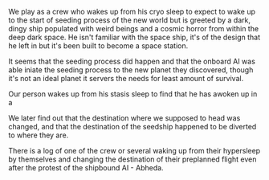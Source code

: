 We play as a crew who wakes up from his cryo sleep to expect to wake up to the start of seeding process of the new world but is greeted by a dark, dingy ship populated with weird beings and a cosmic horror from within the deep dark space. He isn't familiar with the space ship, it's of the design that he left in but it's been built to become a space station.

It seems that the seeding process did happen and that the onboard AI was able iniate the seeding process to the new planet they discovered, though it's not an ideal planet it servers the needs for least amount of survival.

Our person wakes up from his stasis sleep to find that he has awoken up in a 

We later find out that the destination where we supposed to head was changed, and that the destination of the seedship happened to be diverted to where they are. 

There is a log of one of the crew or several waking up from their hypersleep by themselves and changing the destination of their preplanned flight even after the protest of the shipbound AI - Abheda.

